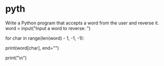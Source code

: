 # pyth
Write a Python program that accepts a word from the user and reverse it.
word = input("Input a word to reverse: ")

 

for char in range(len(word) - 1, -1, -1):

  print(word[char], end="")

print("\n")
